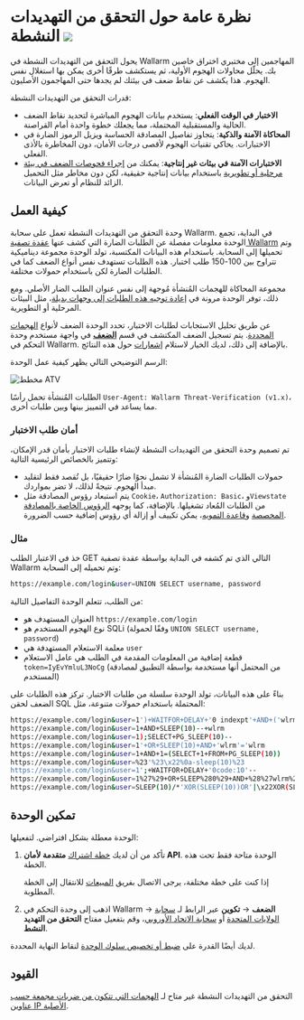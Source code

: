 [al-brute-force-attack]:      ../../attacks-vulns-list.md#bruteforce-attack
[al-forced-browsing]:         ../../attacks-vulns-list.md#forced-browsing

# نظرة عامة حول التحقق من التهديدات النشطة <a href="../../../about-wallarm/subscription-plans/#subscription-plans"><img src="../../../images/api-security-tag.svg" style="border: none;"></a>

يحول التحقق من التهديدات النشطة في Wallarm المهاجمين إلى مختبري اختراق خاصين بك. يحلّل محاولات الهجوم الأولية، ثم يستكشف طرقًا أخرى يمكن بها استغلال نفس الهجوم. هذا يكشف عن نقاط ضعف في بيئتك لم يجدها حتى المهاجمون الأصليون.

قدرات التحقق من التهديدات النشطة:

* **الاختبار في الوقت الفعلي**: يستخدم بيانات الهجوم المباشرة لتحديد نقاط الضعف الحالية والمستقبلية المحتملة، مما يجعلك خطوة واحدة أمام القراصنة.
* **المحاكاة الآمنة والذكية**: يتجاوز تفاصيل المصادقة الحساسة ويزيل الرموز الضارة في الاختبارات. يحاكي تقنيات الهجوم لأقصى درجات الأمان، دون المخاطرة بالأذى الفعلي.
* **الاختبارات الآمنة في بيئات غير إنتاجية**: يمكنك من [إجراء فحوصات الضعف في بيئة مرحلية أو تطويرية](running-test-on-staging.md) باستخدام بيانات إنتاجية حقيقية، لكن دون مخاطر مثل التحميل الزائد للنظام أو تعرض البيانات.

## كيفية العمل

وحدة التحقق من التهديدات النشطة تعمل على سحابة Wallarm. في البداية، تجمع الوحدة معلومات مفصلة عن الطلبات الضارة التي كشف عنها [عقدة تصفية Wallarm](../../installation/supported-deployment-options.md) وتم تحميلها إلى السحابة. باستخدام هذه البيانات المكتسبة، تولد الوحدة مجموعة ديناميكية تتراوح بين 100-150 طلب اختبار. هذه الطلبات تستهدف نفس أنواع الضعف كما في الطلبات الضارة لكن باستخدام حمولات مختلفة.

مجموعة المحاكاة للهجمات المُنشأة مُوجهة إلى نفس عنوان الطلب الضار الأصلي. ومع ذلك، توفر الوحدة مرونة في [إعادة توجيه هذه الطلبات إلى وجهات بديلة](running-test-on-staging.md)، مثل البيئات المرحلية أو التطويرية.

عن طريق تحليل الاستجابات لطلبات الاختبار، تحدد الوحدة الضعف لأنواع [الهجمات المحددة](../../attacks-vulns-list.md). يتم تسجيل الضعف المكتشف في قسم [**الضعف**](../../user-guides/vulnerabilities.md) في واجهة مستخدم وحدة التحكم في Wallarm. بالإضافة إلى ذلك، لديك الخيار لاستلام [إشعارات](../../user-guides/settings/integrations/integrations-intro.md) حول هذه النتائج.

الرسم التوضيحي التالي يظهر كيفية عمل الوحدة:

![مخطط ATV](../../images/vulnerability-detection/active-threat-verification-scheme-prod.png)

الطلبات المُنشأة تحمل رأسًا `User-Agent: Wallarm Threat-Verification (v1.x)`، مما يساعد في التمييز بينها وبين طلبات أخرى.

### أمان طلب الاختبار

تم تصميم وحدة التحقق من التهديدات النشطة لإنشاء طلبات الاختبار بأمان قدر الإمكان، وتتميز بالخصائص الرئيسية التالية:

* حمولات الطلبات الضارة المُنشأة لا تشمل نحوًا ضارًا حقيقيًا، بل تُقصد فقط لتقليد مبدأ الهجوم. نتيجةً لذلك، لا تضر بمواردك.
* يتم استبعاد رؤوس المصادقة مثل `Cookie`، `Authorization: Basic`، و`Viewstate` من الطلبات المُعاد تشغيلها. بالإضافة، كما يوجهه [الرؤوس الخاصة بالمصادقة المخصصة](modify-requests-before-replay.md#replacing-original-authentication-data-with-test-data) و[قاعدة التمويه](../../user-guides/rules/sensitive-data-rule.md)، يمكن تكييف أو إزالة أي رؤوس إضافية حسب الضرورة.

### مثال

خذ في الاعتبار الطلب GET التالي الذي تم كشفه في البداية بواسطة عقدة تصفية Wallarm وتم تحميله إلى السحابة:

```bash
https://example.com/login&user=UNION SELECT username, password
```

من الطلب، تتعلم الوحدة التفاصيل التالية:

* العنوان المستهدف هو `https://example.com/login`
* نوع الهجوم المستخدم هو SQLi (وفقًا لحمولة `UNION SELECT username, password`)
* معلمة الاستعلام المستهدفة هي `user`
* قطعة إضافية من المعلومات المقدمة في الطلب هي عامل الاستعلام `token=IyEvYmluL3NoCg` (من المحتمل أنها مستخدمة بواسطة التطبيق لمصادقة المستخدم)

بناءً على هذه البيانات، تولد الوحدة سلسلة من طلبات الاختبار. تركز هذه الطلبات على الضعف لحقن SQL المحتملة باستخدام حمولات متنوعة، مثل:

```bash
https://example.com/login&user=1')+WAITFOR+DELAY+'0 indexpt'+AND+('wlrm'='wlrm
https://example.com/login&user=1+AND+SLEEP(10)--+wlrm
https://example.com/login&user=1);SELECT+PG_SLEEP(10)--
https://example.com/login&user=1'+OR+SLEEP(10)+AND+'wlrm'='wlrm
https://example.com/login&user=1+AND+1=(SELECT+1+FROM+PG_SLEEP(10))
https://example.com/login&user=%23'%23\x22%0a-sleep(10)%23
https://example.com/login&user=1';+WAITFOR+DELAY+'0code:10'--
https://example.com/login&user=1%27%29+OR+SLEEP%280%29+AND+%28%27wlrm%27%3D%27wlrm
https://example.com/login&user=SLEEP(10)/*'XOR(SLEEP(10))OR'|\x22XOR(SLEEP(10))OR\x22*/
```

## تمكين الوحدة

الوحدة معطلة بشكل افتراضي. لتفعيلها:

1. تأكد من أن لديك [خطة اشتراك](../../about-wallarm/subscription-plans.md#subscription-plans) **متقدمة لأمان API**. الوحدة متاحة فقط تحت هذه الخطة.

    إذا كنت على خطة مختلفة، يرجى الاتصال بفريق [المبيعات](mailto:sales@wallarm.com) للانتقال إلى الخطة المطلوبة.
1. اذهب إلى وحدة التحكم في Wallarm → **الضعف** → **تكوين** عبر الرابط لـ [سحابة الولايات المتحدة](https://us1.my.wallarm.com/vulnerabilities/active?configure=true) أو [سحابة الاتحاد الأوروبي](https://my.wallarm.com/vulnerabilities/active?configure=true)، وقم بتفعيل مفتاح **التحقق من التهديد النشط**.

لديك أيضًا القدرة على [ضبط أو تخصيص سلوك الوحدة](enable-disable-active-threat-verification.md) لنقاط النهاية المحددة.

## القيود

التحقق من التهديدات النشطة غير متاح لـ [الهجمات التي تتكون من ضربات مجمعة حسب عناوين IP الأصلية](../../admin-en/configuration-guides/protecting-with-thresholds.md).